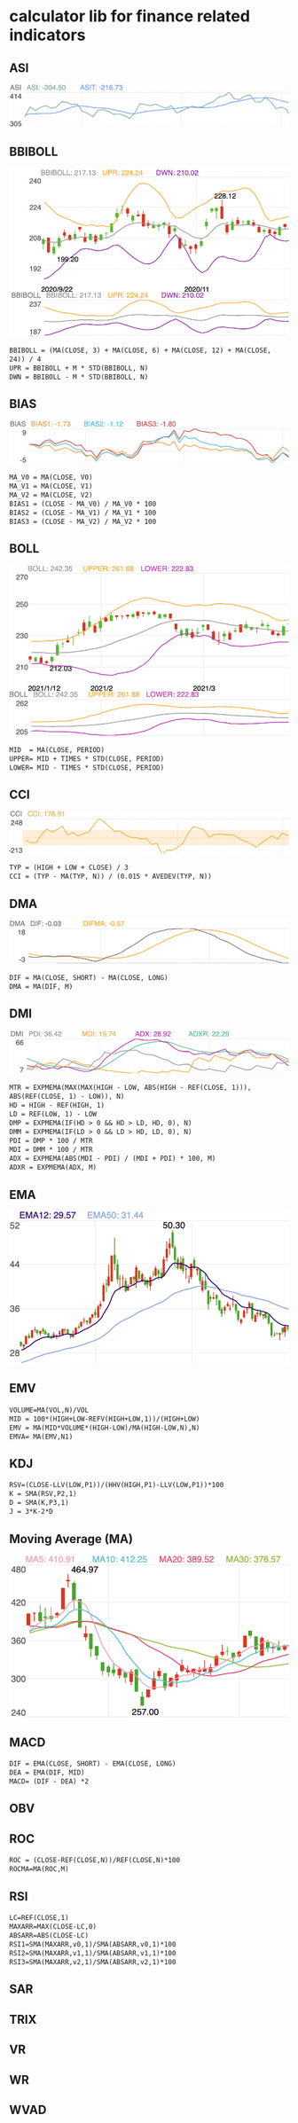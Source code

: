 # calculator lib for finance related indicators

## ASI
![image](./img/asi.png)



## BBIBOLL
![image](./img/bbiboll.png)
```
BBIBOLL = (MA(CLOSE, 3) + MA(CLOSE, 6) + MA(CLOSE, 12) + MA(CLOSE, 24)) / 4
UPR = BBIBOLL + M * STD(BBIBOLL, N)
DWN = BBIBOLL - M * STD(BBIBOLL, N)
```



## BIAS
![image](./img/bias.png)
```
MA_V0 = MA(CLOSE, V0)
MA_V1 = MA(CLOSE, V1)
MA_V2 = MA(CLOSE, V2)
BIAS1 = (CLOSE - MA_V0) / MA_V0 * 100
BIAS2 = (CLOSE - MA_V1) / MA_V1 * 100
BIAS3 = (CLOSE - MA_V2) / MA_V2 * 100
```



## BOLL
![image](./img/boll.png)
```
MID  = MA(CLOSE, PERIOD)
UPPER= MID + TIMES * STD(CLOSE, PERIOD)
LOWER= MID - TIMES * STD(CLOSE, PERIOD)
```



## CCI
![image](./img/cci.png)
```
TYP = (HIGH + LOW + CLOSE) / 3
CCI = (TYP - MA(TYP, N)) / (0.015 * AVEDEV(TYP, N))
```



## DMA
![image](./img/dma.png)
```
DIF = MA(CLOSE, SHORT) - MA(CLOSE, LONG)
DMA = MA(DIF, M)
```



## DMI
![image](./img/dmi.png)
```
MTR = EXPMEMA(MAX(MAX(HIGH - LOW, ABS(HIGH - REF(CLOSE, 1))), ABS(REF(CLOSE, 1) - LOW)), N)
HD = HIGH - REF(HIGH, 1)
LD = REF(LOW, 1) - LOW
DMP = EXPMEMA(IF(HD > 0 && HD > LD, HD, 0), N)
DMM = EXPMEMA(IF(LD > 0 && LD > HD, LD, 0), N)
PDI = DMP * 100 / MTR
MDI = DMM * 100 / MTR
ADX = EXPMEMA(ABS(MDI - PDI) / (MDI + PDI) * 100, M)
ADXR = EXPMEMA(ADX, M)
```



## EMA
![image](./img/ema.png)



## EMV
```
VOLUME=MA(VOL,N)/VOL
MID = 100*(HIGH+LOW-REFV(HIGH+LOW,1))/(HIGH+LOW)
EMV = MA(MID*VOLUME*(HIGH-LOW)/MA(HIGH-LOW,N),N)
EMVA= MA(EMV,N1)
```



## KDJ
```
RSV=(CLOSE-LLV(LOW,P1))/(HHV(HIGH,P1)-LLV(LOW,P1))*100
K = SMA(RSV,P2,1)
D = SMA(K,P3,1)
J = 3*K-2*D
```



## Moving Average (MA)
![image](./img/ma.png)



## MACD
```
DIF = EMA(CLOSE, SHORT) - EMA(CLOSE, LONG)
DEA = EMA(DIF, MID)
MACD= (DIF - DEA) *2
```



## OBV



## ROC
```
ROC = (CLOSE-REF(CLOSE,N))/REF(CLOSE,N)*100
ROCMA=MA(ROC,M)
```



## RSI
```
LC=REF(CLOSE,1)
MAXARR=MAX(CLOSE-LC,0)
ABSARR=ABS(CLOSE-LC)
RSI1=SMA(MAXARR,v0,1)/SMA(ABSARR,v0,1)*100
RSI2=SMA(MAXARR,v1,1)/SMA(ABSARR,v1,1)*100
RSI3=SMA(MAXARR,v2,1)/SMA(ABSARR,v2,1)*100
```



## SAR



## TRIX



## VR



## WR



## WVAD